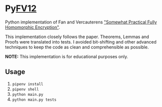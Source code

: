 # Py[FV12](https://eprint.iacr.org/2012/144.pdf)

Python implementation of Fan and Vercauterens ["Somewhat Practical Fully Homomorphic Encryption"](https://eprint.iacr.org/2012/144.pdf).

This implementation closely follows the paper. Theorems, Lemmas and Proofs were translated into tests. I avoided bit-shifting and other advanced techniques to keep the code as clean and comprehensible as possible.

**NOTE:** This implementation is for educational purposes only. 

## Usage

1. `pipenv install`
1. `pipenv shell`
1. `python main.py`
1. `python main.py tests`

